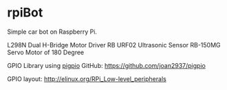 rpiBot
======

Simple car bot on Raspberry Pi.

L298N Dual H-Bridge Motor Driver
RB URF02 Ultrasonic Sensor
RB-150MG Servo Motor of 180 Degree


GPIO Library using <a href="http://abyz.co.uk/rpi/pigpio/index.html">pigpio</a>
GitHub: https://github.com/joan2937/pigpio

GPIO layout:
http://elinux.org/RPi_Low-level_peripherals
